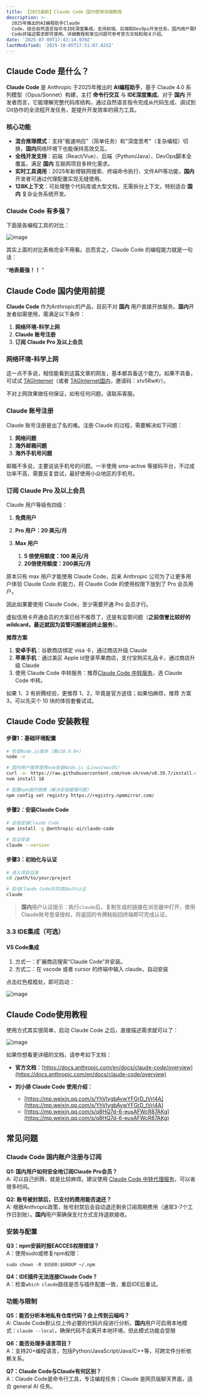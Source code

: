 ```yaml
---
title: 【2025最新】Claude Code 国内使用详细教程
description: >-
  2025年推出的AI编程助手Claude
  Code，结合自然语言指令与IDE深度集成，支持前端、后端和DevOps开发任务。国内用户需科学上网、拥有Claude账号并开通Pro会员方可使用。安装依赖后，通过命令行或IDE启动Claude
  Code并描述需求即可使用。详细教程和常见问题可参考官方文档和相关介绍。
date: '2025-07-09T17:43:14.939Z'
lastModified: '2025-10-05T17:51:07.425Z'
---
```

## Claude Code 是什么？

**Claude Code** 是 Anthropic 于2025年推出的 **AI编程助手**，基于 Claude 4.0 系列模型（Opus/Sonnet）构建，主打 **命令行交互** 与 **IDE深度集成**。对于 **国内** 开发者而言，它能理解完整代码库结构，通过自然语言指令完成从代码生成、调试到Git协作的全流程开发任务，是提升开发效率的得力工具。

### 核心功能

- **混合推理模式**：支持"极速响应"（简单任务）和"深度思考"（复杂编程）切换，**国内**网络环境下也能保持高效交互。
- **全栈开发支持**：前端（React/Vue）、后端（Python/Java）、DevOps脚本全覆盖，满足 **国内** 互联网项目多样化需求。
- **实时工具调用**：2025年新增联网搜索、终端命令执行、文件API等功能，**国内**开发者可通过代理配置实现无缝使用。
- **128K上下文**：可处理整个代码库或大型文档，无需拆分上下文，特别适合 **国内** 复杂业务系统开发。

### Claude Code 有多强？

下面是各编程工具的对比：

![image](https://tjjsjwhj-blog.oss-cn-beijing.aliyuncs.com/hexo/image-20250710004600-e8gz3at.png)

其实上面的对比表格完全不用看。总而言之，Claude Code 的编程能力就是一句话：

“**地表最强！！** ”

## Claude Code 国内使用前提

**Claude Code** 作为Anthropic的产品，目前不对 **国内** 用户直接开放服务。**国内**开发者如需使用，需满足以下条件：

1. **网络环境-科学上网**
2. **Claude 账号注册**
3. **订阅** **Claude Pro 及以上会员**

### 网络环境-科学上网

这一点不多说，相信能看到这篇文章的网友，基本都具备这个能力。如果不具备，可试试 [TAGInternet](https://tagss.pro/#/auth/xtv5RwKr)（或者 [TAGInternet国内](https://tagxx.vip)，邀请码：xtv5RwKr）。

不对上网效果做任何保证，如有任何问题，请联系客服。

### Claude 账号注册

Claude 账号注册是出了名的难。注册 Claude 的过程，需要解决如下问题：

1. **网络问题**
2. **海外邮箱问题**
3. **海外手机号问题**

邮箱不多说，主要说说手机号的问题。一半使用 sms-active 等接码平台，不过成功率不高，需要反复尝试，最好使用小众地区的手机号。

### 订阅 Claude Pro 及以上会员

Claude 用户等级有四级：

1. **免费用户**
2. **Pro 用户：20 美元/月**
3. **Max 用户**

    1. **5 倍使用额度：100 美元/月**
    2. **20倍使用额度：200美元/月**

原本只有 max 用户才能使用 Claude Code，后来 Anthropic 公司为了让更多用户体验 Claude Code 的能力，将 Claude Code 的使用权限下放到了 Pro 会员用户。

因此如果要使用 Claude Code，至少需要开通 Pro 会员才行。

虚拟信用卡开通会员的方案已经不推荐了，还是有监管问题（**之前信誉比较好的 wildcard，最近就因为监管问题被迫终止服务**）。

**推荐方案**
1. **安卓手机**：谷歌商店绑定 visa 卡，通过商店升级 Claude
2. **苹果手机**：通过美区 Apple Id登录苹果商店，支付宝购买礼品卡，通过商店升级 Claude
3. 使用 Claude Code 中转服务：推荐[Claude Code 中转服务](https://qf.dtyuedan.cn/shop/F2OLER91/bz899b)，选 Claude Code 中转。

如果 1、2 有折腾经验，更推荐 1、2，毕竟是官方途径；如果怕麻烦，推荐 方案3，可以先买个 10 块的体验套餐试试。

## Claude Code 安装教程

#### 步骤1：基础环境配置

```bash
# 检查Node.js版本（需v18.0.0+）
node -v

# 国内用户推荐使用nvm安装Node.js（Linux/macOS）
curl -o- https://raw.githubusercontent.com/nvm-sh/nvm/v0.39.7/install.sh | bash
nvm install 18

# 配置npm国内镜像（解决安装缓慢问题）
npm config set registry https://registry.npmmirror.com/
```

#### 步骤2：安装Claude Code

```bash
# 全局安装Claude Code
npm install -g @anthropic-ai/claude-code

# 验证安装
claude --version
```

#### 步骤3：初始化与认证

```bash
# 进入项目目录
cd /path/to/your/project

# 启动Claude Code并完成OAuth认证
claude
```

> **国内**用户认证提示：执行`claude`​后，复制生成的链接在浏览器中打开，使用Claude账号登录授权，将返回的令牌粘贴回终端即可完成认证。

### 3.3 IDE集成（可选）

#### VS Code集成

1. 方式一：扩展商店搜索“Claude Code”并安装。
2. 方式二：在 vscode 或者 cursor 的终端中输入 claude，自动安装

点击红色框框处，即可启动：

![image](https://tjjsjwhj-blog.oss-cn-beijing.aliyuncs.com/hexo/image-20250710012358-sgj6c6b.png)

## Claude Code使用教程

使用方式其实很简单，启动 Claude Code 之后，直接描述需求就可以了：

![image](https://tjjsjwhj-blog.oss-cn-beijing.aliyuncs.com/hexo/image-20250710013438-b8nw15x.png)

如果你想看更详细的文档，请参考如下文档：

- **官方文档**：[https://docs.anthropic.com/en/docs/claude-code/overview](https://docs.anthropic.com/en/docs/claude-code/overview)

- **刘小排 Claude Code 使用介绍：**

  - [https://mp.weixin.qq.com/s/YhVIygbAywYFGrD_tVrl4A](https://mp.weixin.qq.com/s/YhVIygbAywYFGrD_tVrl4A)
  - [https://mp.weixin.qq.com/s/q8HQ7d-6-eusAFWcR87AKg](https://mp.weixin.qq.com/s/q8HQ7d-6-eusAFWcR87AKg)

## 常见问题

### Claude Code 国内账户注册与订阅

**Q1: 国内用户如何安全地订阅Claude Pro会员？**   
A: 可以自己折腾，就是比较麻烦。建议使用 [Claude Code 中转代理服务](https://sc.i6ls.com//liebiao/4052C405D6DF6120)，可以省很多时间。

**Q2: 账号被封禁后，已支付的费用能否退还？**   
A: 根据Anthropic政策，账号封禁后会自动退还剩余订阅周期费用（通常3-7个工作日到账）。**国内**用户需确保支付方式支持退款接收。

### 安装与配置

**Q3：npm安装时报EACCES权限错误？**   
A：使用sudo或修复npm权限：

```
sudo chown -R $USER:$GROUP ~/.npm
```

**Q4：IDE插件无法连接Claude Code？**   
A：检查`which claude`​路径是否与插件配置一致，重启IDE后重试。

### 功能与限制

**Q5：能否分析本地私有仓库代码？会上传到云端吗？**   
A: Claude Code默认仅上传必要的代码片段进行分析。**国内**用户可启用本地模式：`claude --local`​，确保代码不会离开本地环境，但此模式功能会受限

**Q6：能否处理多语言项目？**   
A：支持20+编程语言，包括Python/JavaScript/Java/C++等，可跨文件分析依赖关系。

**Q7：Claude Code与Claude有何区别？**   
A：Claude Code是命令行工具，专注编程任务；Claude 是网页版聊天界面，适合 general AI 任务。
